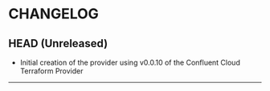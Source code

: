 CHANGELOG
=========

## HEAD (Unreleased)
* Initial creation of the provider using v0.0.10 of the Confluent Cloud Terraform Provider

---
